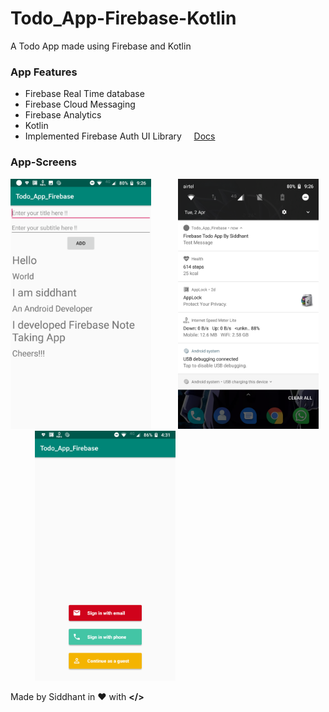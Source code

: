 # Todo_App-Firebase-Kotlin
A Todo App made using Firebase and Kotlin

### App Features

* Firebase Real Time database
* Firebase Cloud Messaging
* Firebase Analytics 
* Kotlin
* Implemented Firebase Auth UI Library &nbsp; &nbsp; [Docs](https://github.com/firebase/FirebaseUI-Android/blob/master/auth/README.md)

### App-Screens

<img src="appscreens/1.png" width="225" height="400"> &nbsp;&nbsp;&nbsp;&nbsp;&nbsp;&nbsp;&nbsp;&nbsp;&nbsp; <img src="appscreens/2.png" width="225" height="400"> &nbsp;&nbsp;&nbsp;&nbsp;&nbsp;&nbsp;&nbsp;&nbsp;&nbsp; <img src="appscreens/3.png" width="225" height="400"> </br>

Made by Siddhant in :heart:  with **</>**
